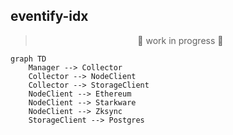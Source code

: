 ## eventify-idx

> <p align="center"> 🚧 work in progress 🚧<p>

```mermaid
graph TD
    Manager --> Collector
    Collector --> NodeClient
    Collector --> StorageClient
    NodeClient --> Ethereum
    NodeClient --> Starkware
    NodeClient --> Zksync
    StorageClient --> Postgres
```
